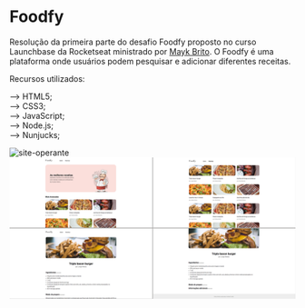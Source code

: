 # Foodfy

Resolução da primeira parte do desafio Foodfy proposto no curso Launchbase da Rocketseat ministrado por <a href="https://github.com/maykbrito">Mayk Brito</a>. 
O Foodfy é uma plataforma onde usuários podem pesquisar e adicionar diferentes receitas. 

Recursos utilizados:

–> HTML5; <br>
–> CSS3; <br>
–> JavaScript; <br>
–> Node.js; <br>
–> Nunjucks; <br>

![site-operante](https://github.com/GuihLeme/Foodfy-Rocketseat/blob/master/Linkedin-Foodfy.gif)
![site-screenshot](https://github.com/GuihLeme/Foodfy-Rocketseat/blob/master/Foodfy.png)
